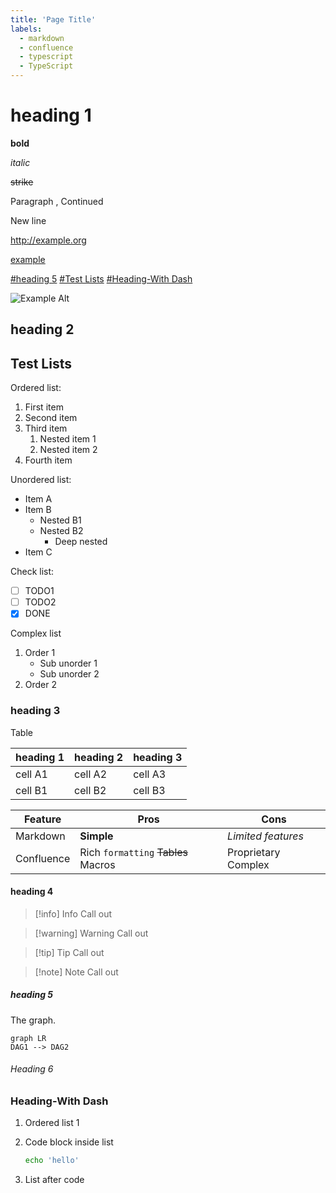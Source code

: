 ```yaml
---
title: 'Page Title'
labels:
  - markdown
  - confluence
  - typescript
  - TypeScript
---
```



# heading 1

__bold__

*italic*

~~strike~~

Paragraph
, Continued

New line

<http://example.org>

[example](http://example.org)

[#heading 5](#heading-5)
[#Test Lists](#test-lists)
[#Heading-With Dash](#heading-with-dash)

![Example Alt](./example.jpg)

## heading 2

## Test Lists

Ordered list:

1. First item
2. Second item
3. Third item
   1. Nested item 1
   2. Nested item 2
4. Fourth item

Unordered list:

* Item A
* Item B
  * Nested B1
  * Nested B2
    * Deep nested
* Item C

Check list:

* [ ] TODO1
* [ ] TODO2
* [x] DONE

Complex list

1. Order 1
    * Sub unorder 1
    - Sub unorder 2
2. Order 2

### heading 3

Table

|heading 1|heading 2|heading 3|
| --- | --- | --- |
|cell A1|cell A2|cell A3|
|cell B1|cell B2|cell B3|

| Feature | Pros | Cons |
|---|---|---|
| Markdown | __Simple__ | *Limited features*  |
| Confluence | Rich `formatting` ~~Tables~~ Macros | Proprietary Complex |

#### heading 4

> [!info] Info
> Call out

> [!warning] Warning
> Call out

> [!tip] Tip
> Call out

> [!note] Note
> Call out

##### heading 5

The graph.

```mermaid
graph LR
DAG1 --> DAG2
```

###### Heading 6

### Heading-With Dash

1. Ordered list 1
2. Code block inside list

    ```sh
    echo 'hello'
    ```

3. List after code

